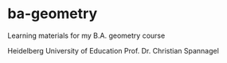 # ba-geometry
Learning materials for my B.A. geometry course

Heidelberg University of Education
Prof. Dr. Christian Spannagel
